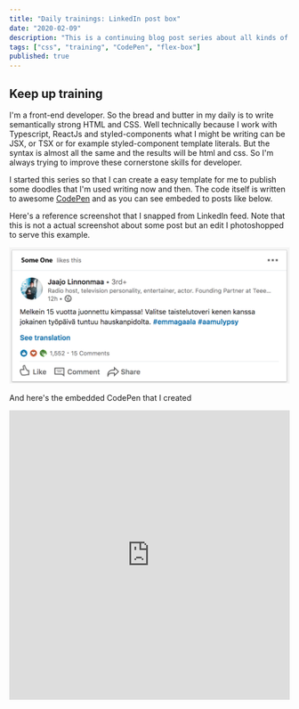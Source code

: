 ```yaml
---
title: "Daily trainings: LinkedIn post box"
date: "2020-02-09"
description: "This is a continuing blog post series about all kinds of front-end training, that I do to keep up with the world"
tags: ["css", "training", "CodePen", "flex-box"]
published: true
---
```


## Keep up training

I'm a front-end developer. So the bread and butter in my daily is to write semantically strong HTML and CSS. Well technically because I work with Typescript, ReactJs and styled-components what I might be writing can be JSX, or TSX or for example styled-component template literals. But the syntax is almost all the same and the results will be html and css. So I'm always trying to improve these cornerstone skills for developer.

I started this series so that I can create a easy template for me to publish some doodles that I'm used writing now and then.
The code itself is written to awesome <a href="https://codepen.io/" target="_blank">CodePen</a> and as you can see embeded to posts like below.

Here's a reference screenshot that I snapped from LinkedIn feed. Note that this is not a actual screenshot about some post but an edit I photoshopped to serve this example.

<img alt="example image" src="example.jpg" />
<br>

And here's the embedded CodePen that I created

<iframe height="520" style="width: 100%;" scrolling="no" title="Linkedin post box doodling" src="https://codepen.io/Mehto00/embed/PoqwjGq?height=349&theme-id=dark&default-tab=result" frameborder="no" allowtransparency="true" allowfullscreen="true">
  See the Pen <a href='https://codepen.io/Mehto00/pen/PoqwjGq'>Linkedin post box doodling</a> by Mikko Metso
  (<a href='https://codepen.io/Mehto00'>@Mehto00</a>) on <a href='https://codepen.io'>CodePen</a>.
</iframe>
